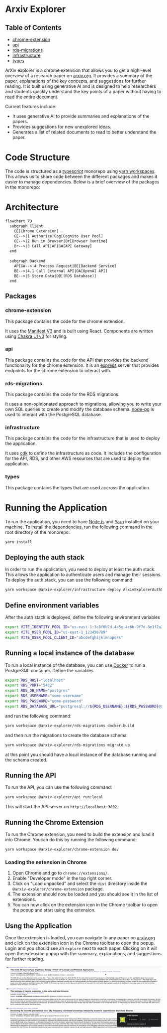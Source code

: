 # Arxiv Explorer

## Table of Contents

- [chrome-extension](./packages/chrome-extension/README.md)
- [api](./packages/api/README.md)
- [rds-migrations](./packages/rds-migrations/README.md)
- [infrastructure](./packages/infrastructure/README.md)
- [types](./packages/types/README.md)

ArXiv explorer is a chrome extension that allows you to get a highl-evel overview of a research paper on
[arxiv.org](https://arxiv.org/). It provides a summary of the paper, explanations of the key concepts, and suggestions for further reading.
It is built using generative AI and is designed to help researchers and students quickly understand the key
points of a paper without having to read the entire document.

Current features include:

- It uses generative AI to provide summaries and explanations of the papers.
- Provides suggestions for new unexplored ideas.
- Generates a list of related documents to read to better understand the paper.

# Code Structure

The code is structured as a [typescript](https://www.typescriptlang.org/) monorepo using [yarn workspaces](https://classic.yarnpkg.com/en/docs/workspaces/).
This allows us to share code between the different packages and makes it easier to manage dependencies.
Below is a brief overview of the packages in the monorepo:

# Architecture

```mermaid
flowchart TB
  subgraph Client
    CE[Chrome Extension]
    CE-->|1 Authorize|Cog[Cognito User Pool]
    CE-->|2 Run in Browser|Br[Browser Runtime]
    Br-->|3 Call API|APIGW[API Gateway]
  end

  subgraph Backend
    APIGW-->|4 Process Request|BE[Backend Service]
    BE-->|4.1 Call External API|OA[OpenAI API]
    BE-->|5 Store Data|DB[(RDS Database)]
  end
```

## Packages

### chrome-extension

This package contains the code for the chrome extension.

It uses the [Manifest V3](https://developer.chrome.com/docs/extensions/mv3/intro/) and is built using React.
Components are written using [Chakra UI v3](https://chakra-ui.com/) for styling.

### api

This package contains the code for the API that provides the backend functionality for the chrome extension.
It is an [express](https://expressjs.com/) server that provides endpoints for the chrome extension to interact with.

### rds-migrations

This package contains the code for the RDS migrations.

It uses a non-opinionated approach to migrations, allowing you to write your own SQL queries to create
and modify the database schema. [node-pg](https://node-postgres.com/) is used to interact with the PostgreSQL database.

### infrastructure

This package contains the code for the infrastructure that is used to deploy the application.

It uses [cdk](https://docs.aws.amazon.com/cdk/latest/guide/work-with-cdk-typescript.html) to define the infrastructure as code.
It includes the configuration for the API, RDS, and other AWS resources that are used to deploy the application.

### types

This package contains the types that are used accross the application.

# Running the Application

To run the application, you need to have [Node.js](https://nodejs.org/) and [Yarn](https://classic.yarnpkg.com/en/docs/install/) installed on your machine. To install the dependencies, run the following command in the root directory of the monorepo:

```bash
yarn install
```

## Deploying the auth stack

In order to run the application, you need to deploy at least the auth stack. This allows the application to authenticate users and manage their sessions.
To deploy the auth stack, you can use the following command:

```bash
yarn workspace @arxiv-explorer/infrastructure deploy ArxivExplorerAuthStack
```

## Define environment variables

After the auth stack is deployed, define the following environment variables

```bash
export VITE_IDENTITY_POOL_ID="us-east-1:3c8f0b2d-4a5e-4c6b-9f7d-8e1f2a3b4c5d"
export VITE_USER_POOL_ID="us-east-1_123456789"
export VITE_USER_POOL_CLIENT_ID="abcdefghijklmnopqrs"
```

## Running a local instance of the database

To run a local instance of the database, you can use [Docker](https://www.docker.com/) to run a PostgreSQL container. Define the variables

```bash
export RDS_HOST="localhost"
export RDS_PORT="5432"
export RDS_DB_NAME="postgres"
export RDS_USERNAME="some-username"
export RDS_PASSWORD="some-password"
export RDS_DATABASE_URL="postgresql://${RDS_USERNAME}:${RDS_PASSWORD}@${RDS_HOST}:${RDS_PORT}/${RDS_DB_NAME}"
```

and run the following command:

```bash
yarn workspace @arxiv-explorer/rds-migrations docker:build
```

and then run the migrations to create the database schema:

```bash
yarn workspace @arxiv-explorer/rds-migrations migrate up
```

at this point you should have a local instance of the database running and the schema created.

## Running the API

To run the API, you can use the following command:

```bash
yarn workspace @arxiv-explorer/api run:local
```

This will start the API server on `http://localhost:3002`.

## Running the Chrome Extension

To run the Chrome extension, you need to build the extension and load it into Chrome. Youcan do this by running the following command:

```bash
yarn workspace @arxiv-explorer/chrome-extension dev
```

### Loading the extension in Chrome

1. Open Chrome and go to `chrome://extensions/`.
2. Enable "Developer mode" in the top right corner.
3. Click on "Load unpacked" and select the `dist` directory inside the `@arxiv-explorer/chrome-extension` package.
4. The extension should now be loaded and you should see it in the list of extensions.
5. You can now click on the extension icon in the Chrome toolbar to open the popup and start using the extension.

## Usng the Application

Once the extension is loaded, you can navigate to any paper on [arxiv.org](https://arxiv.org/) and click on the extension icon in the Chrome toolbar to open the popup. Login and you should see an `explore` next to each paper. Clicking on it will open the extension popup with the summary, explanations, and suggestions for further reading.

![Arxiv Explorer Demo](./docs/demo_lr.gif)
